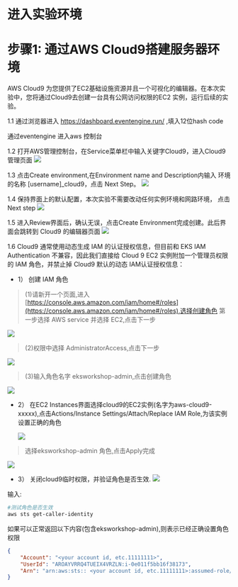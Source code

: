 # 进入实验环境


# 步骤1: 通过AWS Cloud9搭建服务器环境
AWS Cloud9 为您提供了EC2基础设施资源并且一个可视化的编辑器。在本次实验中，您将通过Cloud9去创建一台具有公网访问权限的EC2 实例，运行后续的实验。

1.1 通过浏览器进入 https://dashboard.eventengine.run/ ,填入12位hash code

通过eventengine 进入aws 控制台

1.2 打开AWS管理控制台，在Service菜单栏中输入关键字Cloud9，进入Cloud9 管理页面
  ![](media/15764751257913/15764752078709.jpg)

1.3 点击Create environment,在Environment name and Description内输入 环境的名称 [username]_cloud9，点击 Next Step。
![](media/15764751257913/15764752501954.jpg)

1.4 保持界面上的默认配置，本次实验不需要改动任何实例环境和网路环境， 点击 Next step
   ![](media/15764751257913/15764752786196.jpg)

1.5 进入Review界面后，确认无误，点击Create Environment完成创建。此后界面会跳转到 Cloud9 的编辑器页面
![](media/15764751257913/15764753072137.jpg)

1.6	Cloud9 通常使用动态生成 IAM 的认证授权信息，但目前和 EKS IAM Authentication 不兼容，因此我们直接给 Cloud 9 EC2 实例附加一个管理员权限的 IAM 角色，并禁止掉 Cloud9 默认的动态 IAM认证授权信息：

* 1）	创建 IAM 角色

> (1)请新开一个页面,进入[https://console.aws.amazon.com/iam/home#/roles](https://console.aws.amazon.com/iam/home#/roles),选择创建角色 第一步选择 AWS service 并选择 EC2,点击下一步

![](media/15764751257913/15764753509904.png)

> (2)权限中选择 AdministratorAccess,点击下一步

![](media/15764751257913/15764753504307.png)

> (3)输入角色名字 eksworkshop-admin,点击创建角色

![](media/15764751257913/15764753507358.png)

* 2）	在EC2 Instances界面选择cloud9的EC2实例(名字为aws-cloud9-xxxxx),点击Actions/Instance Settings/Attach/Replace IAM Role,为该实例设置正确的角色

  ![](media/15764751257913/1576503061.png)
  
>   选择eksworkshop-admin 角色,点击Apply完成

![](media/15764751257913/15764754031465.png)

* 3）	关闭cloud9临时权限，并验证角色是否生效.
![](media/15764751257913/15765030614319.png)

输入:

```bash
#测试角色是否生效
aws sts get-caller-identity
```
如果可以正常返回以下内容(包含eksworkshop-admin),则表示已经正确设置角色权限
```json
{
    "Account": "<your account id, etc.11111111>", 
    "UserId": "AROAYVRRQ4TUEIX4VRZLN:i-0e011f5bb16f38173", 
    "Arn": "arn:aws:sts:: <your account id, etc.11111111>:assumed-role/eksworkshop-admin/i-0e011f5bb16f38173"
}
```





